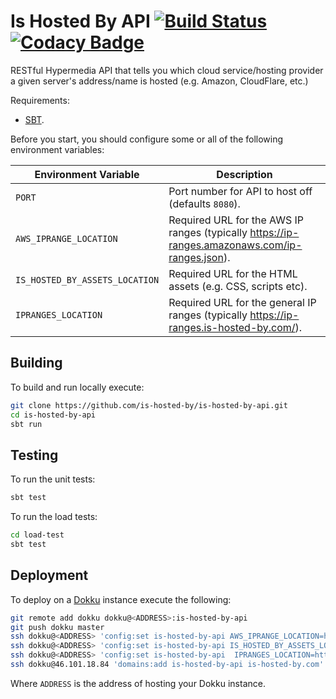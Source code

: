 # Is Hosted By API [![Build Status](https://travis-ci.org/is-hosted-by/is-hosted-by-api.svg?branch=master)](https://travis-ci.org/is-hosted-by/is-hosted-by-api) [![Codacy Badge](https://www.codacy.com/project/badge/431145a2eba44687b04d6b9ce2b1328c)](https://www.codacy.com/app/ricardo_3/is-hosted-by-api)

RESTful Hypermedia API that tells you which cloud service/hosting provider a given server's address/name
is hosted (e.g. Amazon, CloudFlare, etc.)

Requirements:

  * [SBT](http://www.scala-sbt.org/release/tutorial/Setup.html).

Before you start, you should configure some or all of the following environment
variables:

| Environment Variable     | Description
|--------------------------|-------------
| `PORT`                   | Port number for API to host off (defaults `8080`). |
| `AWS_IPRANGE_LOCATION`   | Required URL for the AWS IP ranges (typically https://ip-ranges.amazonaws.com/ip-ranges.json). |
| `IS_HOSTED_BY_ASSETS_LOCATION` | Required URL for the HTML assets (e.g. CSS, scripts etc). |
| `IPRANGES_LOCATION`      | Required URL for the general IP ranges (typically https://ip-ranges.is-hosted-by.com/). |

## Building

To build and run locally execute:

``` sh
git clone https://github.com/is-hosted-by/is-hosted-by-api.git
cd is-hosted-by-api
sbt run
```

## Testing

To run the unit tests:

``` sh
sbt test
```

To run the load tests:

``` sh
cd load-test
sbt test
```

## Deployment

To deploy on a [Dokku](https://github.com/progrium/dokku) instance execute the following:

```sh
git remote add dokku dokku@<ADDRESS>:is-hosted-by-api
git push dokku master
ssh dokku@<ADDRESS> 'config:set is-hosted-by-api AWS_IPRANGE_LOCATION=https://ip-ranges.amazonaws.com/ip-ranges.json'
ssh dokku@<ADDRESS> 'config:set is-hosted-by-api IS_HOSTED_BY_ASSETS_LOCATION=https://is-hosted-by-assets.firebaseapp.com/'
ssh dokku@<ADDRESS> 'config:set is-hosted-by-api  IPRANGES_LOCATION=https://ip-ranges.is-hosted-by.com/'
ssh dokku@46.101.18.84 'domains:add is-hosted-by-api is-hosted-by.com'
```

Where `ADDRESS` is the address of hosting your Dokku instance.
